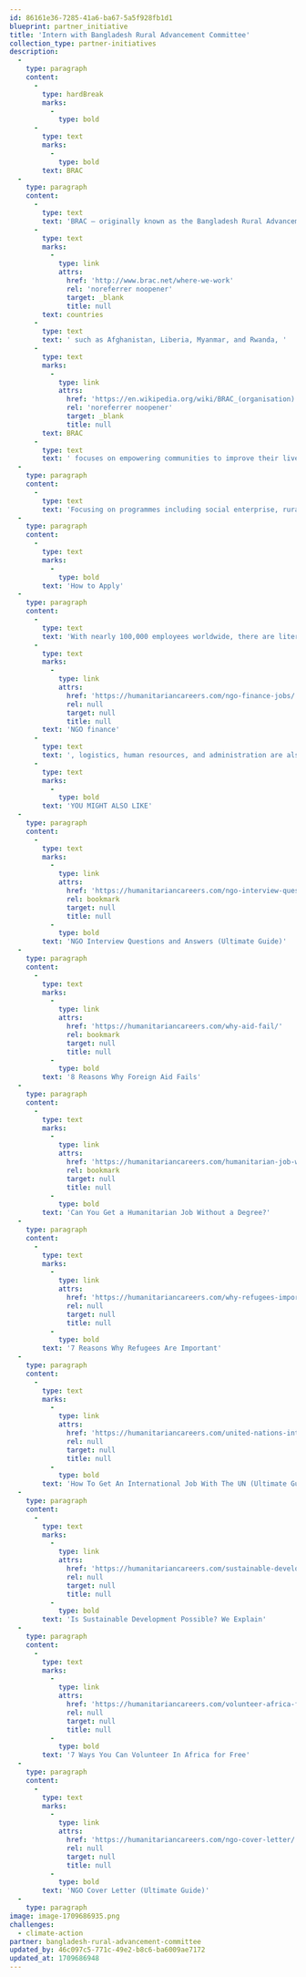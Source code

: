 ```yaml
---
id: 86161e36-7285-41a6-ba67-5a5f928fb1d1
blueprint: partner_initiative
title: 'Intern with Bangladesh Rural Advancement Committee'
collection_type: partner-initiatives
description:
  -
    type: paragraph
    content:
      -
        type: hardBreak
        marks:
          -
            type: bold
      -
        type: text
        marks:
          -
            type: bold
        text: BRAC
  -
    type: paragraph
    content:
      -
        type: text
        text: 'BRAC – originally known as the Bangladesh Rural Advancement Committee, is the largest NGO is the world. It is also one of the best to work for. With enormous projects in Bangladesh, as well as programmes in '
      -
        type: text
        marks:
          -
            type: link
            attrs:
              href: 'http://www.brac.net/where-we-work'
              rel: 'noreferrer noopener'
              target: _blank
              title: null
        text: countries
      -
        type: text
        text: ' such as Afghanistan, Liberia, Myanmar, and Rwanda, '
      -
        type: text
        marks:
          -
            type: link
            attrs:
              href: 'https://en.wikipedia.org/wiki/BRAC_(organisation)'
              rel: 'noreferrer noopener'
              target: _blank
              title: null
        text: BRAC
      -
        type: text
        text: ' focuses on empowering communities to improve their lives. BRAC is known for its innovative approach to development work and the lasting impact it has had in Bangladesh and around the world.'
  -
    type: paragraph
    content:
      -
        type: text
        text: 'Focusing on programmes including social enterprise, rural development, education, and water and sanitation, BRAC is especially good to work for if you are interested in these areas. Their long history, and proven ability to produce sustainable results, means BRAC is highly regarding in the NGO sector. This is another reason why it is one of the best NGOs to work for.'
  -
    type: paragraph
    content:
      -
        type: text
        marks:
          -
            type: bold
        text: 'How to Apply'
  -
    type: paragraph
    content:
      -
        type: text
        text: 'With nearly 100,000 employees worldwide, there are literally thousands of jobs at BRAC. If you are interested in working for the NGO, a background in social development, microfinance or women’s empowerment would be an asset. However, those experienced working in '
      -
        type: text
        marks:
          -
            type: link
            attrs:
              href: 'https://humanitariancareers.com/ngo-finance-jobs/'
              rel: null
              target: null
              title: null
        text: 'NGO finance'
      -
        type: text
        text: ', logistics, human resources, and administration are also extensively recruited for in an NGO as large as BRAC.'
      -
        type: text
        marks:
          -
            type: bold
        text: 'YOU MIGHT ALSO LIKE'
  -
    type: paragraph
    content:
      -
        type: text
        marks:
          -
            type: link
            attrs:
              href: 'https://humanitariancareers.com/ngo-interview-questions-and-answers/'
              rel: bookmark
              target: null
              title: null
          -
            type: bold
        text: 'NGO Interview Questions and Answers (Ultimate Guide)'
  -
    type: paragraph
    content:
      -
        type: text
        marks:
          -
            type: link
            attrs:
              href: 'https://humanitariancareers.com/why-aid-fail/'
              rel: bookmark
              target: null
              title: null
          -
            type: bold
        text: '8 Reasons Why Foreign Aid Fails'
  -
    type: paragraph
    content:
      -
        type: text
        marks:
          -
            type: link
            attrs:
              href: 'https://humanitariancareers.com/humanitarian-job-without-degree/'
              rel: bookmark
              target: null
              title: null
          -
            type: bold
        text: 'Can You Get a Humanitarian Job Without a Degree?'
  -
    type: paragraph
    content:
      -
        type: text
        marks:
          -
            type: link
            attrs:
              href: 'https://humanitariancareers.com/why-refugees-important/'
              rel: null
              target: null
              title: null
          -
            type: bold
        text: '7 Reasons Why Refugees Are Important'
  -
    type: paragraph
    content:
      -
        type: text
        marks:
          -
            type: link
            attrs:
              href: 'https://humanitariancareers.com/united-nations-international-job/'
              rel: null
              target: null
              title: null
          -
            type: bold
        text: 'How To Get An International Job With The UN (Ultimate Guide)'
  -
    type: paragraph
    content:
      -
        type: text
        marks:
          -
            type: link
            attrs:
              href: 'https://humanitariancareers.com/sustainable-development-possible/'
              rel: null
              target: null
              title: null
          -
            type: bold
        text: 'Is Sustainable Development Possible? We Explain'
  -
    type: paragraph
    content:
      -
        type: text
        marks:
          -
            type: link
            attrs:
              href: 'https://humanitariancareers.com/volunteer-africa-free/'
              rel: null
              target: null
              title: null
          -
            type: bold
        text: '7 Ways You Can Volunteer In Africa for Free'
  -
    type: paragraph
    content:
      -
        type: text
        marks:
          -
            type: link
            attrs:
              href: 'https://humanitariancareers.com/ngo-cover-letter/'
              rel: null
              target: null
              title: null
          -
            type: bold
        text: 'NGO Cover Letter (Ultimate Guide)'
  -
    type: paragraph
image: image-1709686935.png
challenges:
  - climate-action
partner: bangladesh-rural-advancement-committee
updated_by: 46c097c5-771c-49e2-b8c6-ba6009ae7172
updated_at: 1709686948
---
```

